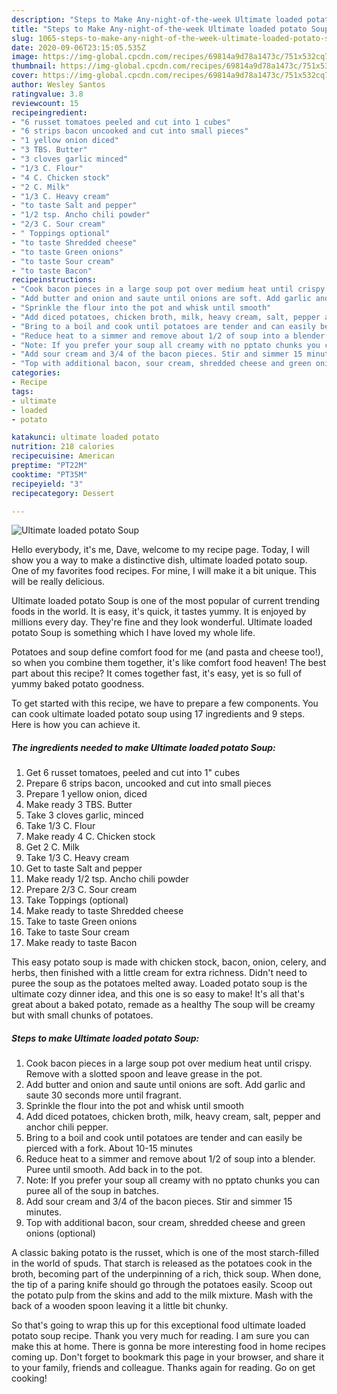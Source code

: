 ```yaml
---
description: "Steps to Make Any-night-of-the-week Ultimate loaded potato Soup"
title: "Steps to Make Any-night-of-the-week Ultimate loaded potato Soup"
slug: 1065-steps-to-make-any-night-of-the-week-ultimate-loaded-potato-soup
date: 2020-09-06T23:15:05.535Z
image: https://img-global.cpcdn.com/recipes/69814a9d78a1473c/751x532cq70/ultimate-loaded-potato-soup-recipe-main-photo.jpg
thumbnail: https://img-global.cpcdn.com/recipes/69814a9d78a1473c/751x532cq70/ultimate-loaded-potato-soup-recipe-main-photo.jpg
cover: https://img-global.cpcdn.com/recipes/69814a9d78a1473c/751x532cq70/ultimate-loaded-potato-soup-recipe-main-photo.jpg
author: Wesley Santos
ratingvalue: 3.8
reviewcount: 15
recipeingredient:
- "6 russet tomatoes peeled and cut into 1 cubes"
- "6 strips bacon uncooked and cut into small pieces"
- "1 yellow onion diced"
- "3 TBS. Butter"
- "3 cloves garlic minced"
- "1/3 C. Flour"
- "4 C. Chicken stock"
- "2 C. Milk"
- "1/3 C. Heavy cream"
- "to taste Salt and pepper"
- "1/2 tsp. Ancho chili powder"
- "2/3 C. Sour cream"
- " Toppings optional"
- "to taste Shredded cheese"
- "to taste Green onions"
- "to taste Sour cream"
- "to taste Bacon"
recipeinstructions:
- "Cook bacon pieces in a large soup pot over medium heat until crispy. Remove with a slotted spoon and leave grease in the pot."
- "Add butter and onion and saute until onions are soft. Add garlic and saute 30 seconds more until fragrant."
- "Sprinkle the flour into the pot and whisk until smooth"
- "Add diced potatoes, chicken broth, milk, heavy cream, salt, pepper and anchor chili pepper."
- "Bring to a boil and cook until potatoes are tender and can easily be pierced with a fork. About 10-15 minutes"
- "Reduce heat to a simmer and remove about 1/2 of soup into a blender. Puree until smooth. Add back in to the pot."
- "Note: If you prefer your soup all creamy with no pptato chunks you can puree all of the soup in batches."
- "Add sour cream and 3/4 of the bacon pieces. Stir and simmer 15 minutes."
- "Top with additional bacon, sour cream, shredded cheese and green onions (optional)"
categories:
- Recipe
tags:
- ultimate
- loaded
- potato

katakunci: ultimate loaded potato 
nutrition: 218 calories
recipecuisine: American
preptime: "PT22M"
cooktime: "PT35M"
recipeyield: "3"
recipecategory: Dessert

---
```



![Ultimate loaded potato Soup](https://img-global.cpcdn.com/recipes/69814a9d78a1473c/751x532cq70/ultimate-loaded-potato-soup-recipe-main-photo.jpg)

Hello everybody, it's me, Dave, welcome to my recipe page. Today, I will show you a way to make a distinctive dish, ultimate loaded potato soup. One of my favorites food recipes. For mine, I will make it a bit unique. This will be really delicious.

Ultimate loaded potato Soup is one of the most popular of current trending foods in the world. It is easy, it's quick, it tastes yummy. It is enjoyed by millions every day. They're fine and they look wonderful. Ultimate loaded potato Soup is something which I have loved my whole life.

Potatoes and soup define comfort food for me (and pasta and cheese too!), so when you combine them together, it&#39;s like comfort food heaven! The best part about this recipe? It comes together fast, it&#39;s easy, yet is so full of yummy baked potato goodness.


To get started with this recipe, we have to prepare a few components. You can cook ultimate loaded potato soup using 17 ingredients and 9 steps. Here is how you can achieve it.

<!--inarticleads1-->

##### The ingredients needed to make Ultimate loaded potato Soup:

1. Get 6 russet tomatoes, peeled and cut into 1&#34; cubes
1. Prepare 6 strips bacon, uncooked and cut into small pieces
1. Prepare 1 yellow onion, diced
1. Make ready 3 TBS. Butter
1. Take 3 cloves garlic, minced
1. Take 1/3 C. Flour
1. Make ready 4 C. Chicken stock
1. Get 2 C. Milk
1. Take 1/3 C. Heavy cream
1. Get to taste Salt and pepper
1. Make ready 1/2 tsp. Ancho chili powder
1. Prepare 2/3 C. Sour cream
1. Take  Toppings (optional)
1. Make ready to taste Shredded cheese
1. Take to taste Green onions
1. Take to taste Sour cream
1. Make ready to taste Bacon


This easy potato soup is made with chicken stock, bacon, onion, celery, and herbs, then finished with a little cream for extra richness. Didn&#39;t need to puree the soup as the potatoes melted away. Loaded potato soup is the ultimate cozy dinner idea, and this one is so easy to make! It&#39;s all that&#39;s great about a baked potato, remade as a healthy The soup will be creamy but with small chunks of potatoes. 

<!--inarticleads2-->

##### Steps to make Ultimate loaded potato Soup:

1. Cook bacon pieces in a large soup pot over medium heat until crispy. Remove with a slotted spoon and leave grease in the pot.
1. Add butter and onion and saute until onions are soft. Add garlic and saute 30 seconds more until fragrant.
1. Sprinkle the flour into the pot and whisk until smooth
1. Add diced potatoes, chicken broth, milk, heavy cream, salt, pepper and anchor chili pepper.
1. Bring to a boil and cook until potatoes are tender and can easily be pierced with a fork. About 10-15 minutes
1. Reduce heat to a simmer and remove about 1/2 of soup into a blender. Puree until smooth. Add back in to the pot.
1. Note: If you prefer your soup all creamy with no pptato chunks you can puree all of the soup in batches.
1. Add sour cream and 3/4 of the bacon pieces. Stir and simmer 15 minutes.
1. Top with additional bacon, sour cream, shredded cheese and green onions (optional)


A classic baking potato is the russet, which is one of the most starch-filled in the world of spuds. That starch is released as the potatoes cook in the broth, becoming part of the underpinning of a rich, thick soup. When done, the tip of a paring knife should go through the potatoes easily. Scoop out the potato pulp from the skins and add to the milk mixture. Mash with the back of a wooden spoon leaving it a little bit chunky. 

So that's going to wrap this up for this exceptional food ultimate loaded potato soup recipe. Thank you very much for reading. I am sure you can make this at home. There is gonna be more interesting food in home recipes coming up. Don't forget to bookmark this page in your browser, and share it to your family, friends and colleague. Thanks again for reading. Go on get cooking!
